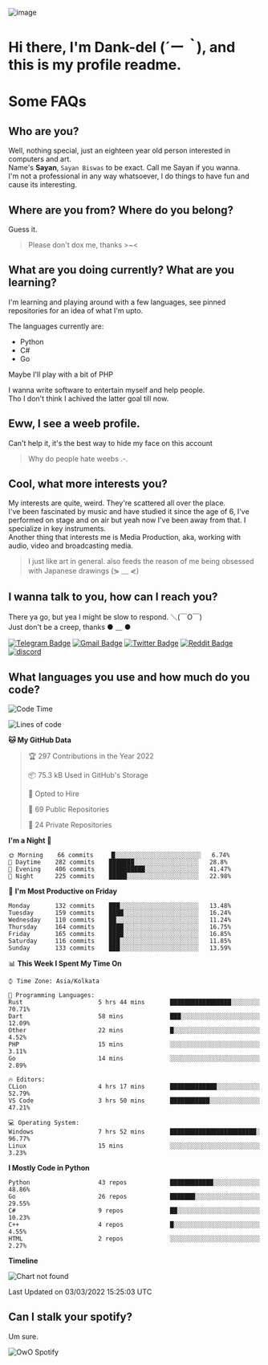 ![image](https://user-images.githubusercontent.com/63096193/125182844-29f20800-e22f-11eb-8dc9-b0f2d29647bb.png)

# **Hi there, I'm Dank-del (*´ー｀*), and this is my profile readme.**
<!--  [![Profile views](https://gpvc.arturio.dev/dank-del)](https://github.com/dank-del) -->
# Some FAQs

## **Who are you?**

Well, nothing special, just an eighteen year old person interested in computers and art. \
Name's **Sayan**, `Sayan Biswas` to be exact. Call me Sayan if you wanna. \
I'm not a professional in any way whatsoever, I do things to have fun and cause its interesting.

## **Where are you from? Where do you belong?**

Guess it.
> Please don't dox me, thanks >~<

## **What are you doing currently? What are you learning?**

I'm learning and playing around with a few languages, see pinned repositories for an idea of what I'm upto.

The languages currently are:

- Python
- C#
- Go

Maybe I'll play with a bit of PHP

I wanna write software to entertain myself and help people. \
Tho I don't think I achived the latter goal till now.

## **Eww, I see a weeb profile.**

Can't help it, it's the best way to hide my face on this account
> Why do people hate weebs .-.

## **Cool, what more interests you?**

My interests are quite, weird. They're scattered all over the place. \
I've been fascinated by music and have studied it since the age of 6, I've performed on stage and on air but yeah now I've been away from that. I specialize in key instruments. \
Another thing that interests me is Media Production, aka, working with audio, video and broadcasting media.

> I just like art in general. also feeds the reason of me being obsessed with Japanese drawings (⋟ ﹏ ⋞)

## **I wanna talk to you, how can I reach you?**

There ya go, but yea I might be slow to respond. ＼(￣O￣) \
Just don't be a creep, thanks ● ﹏ ●

[![Telegram Badge](https://img.shields.io/badge/-dank_as_fuck-1ca0f1?style=flat-square&logo=telegram&logoColor=white&link=https://t.me/dank_as_fuck)](https://t.me/dank_as_fuck)
[![Gmail Badge](https://img.shields.io/badge/-chizuru@kanojo.tk-c14438?style=flat-square&logo=Gmail&logoColor=white&link=mailto:chizuru@kanojo.tk)](mailto:chizuru@kanojo.tk)
[![Twitter Badge](https://img.shields.io/twitter/follow/TheDankDel?style=social)](https://twitter.com/TheDankDel)
[![Reddit Badge](https://img.shields.io/reddit/user-karma/combined/dank_as_fuck_?style=social)](https://www.reddit.com/user/dank_as_fuck_/)
[![discord](https://discord-md-badge.vercel.app/api/shield/506536929152466945?style=social)](https://discordapp.com/users/506536929152466945)

## **What languages you use and how much do you code?**

<!--START_SECTION:waka-->
![Code Time](http://img.shields.io/badge/Code%20Time-479%20hrs%2054%20mins-blue)

![Lines of code](https://img.shields.io/badge/From%20Hello%20World%20I%27ve%20Written-862%20Thousand%20lines%20of%20code-blue)

**🐱 My GitHub Data** 

> 🏆 297 Contributions in the Year 2022
 > 
> 📦 75.3 kB Used in GitHub's Storage 
 > 
> 💼 Opted to Hire
 > 
> 📜 69 Public Repositories 
 > 
> 🔑 24 Private Repositories  
 > 
**I'm a Night 🦉** 

```text
🌞 Morning    66 commits     █░░░░░░░░░░░░░░░░░░░░░░░░   6.74% 
🌆 Daytime    282 commits    ███████░░░░░░░░░░░░░░░░░░   28.8% 
🌃 Evening    406 commits    ██████████░░░░░░░░░░░░░░░   41.47% 
🌙 Night      225 commits    █████░░░░░░░░░░░░░░░░░░░░   22.98%

```
📅 **I'm Most Productive on Friday** 

```text
Monday       132 commits    ███░░░░░░░░░░░░░░░░░░░░░░   13.48% 
Tuesday      159 commits    ████░░░░░░░░░░░░░░░░░░░░░   16.24% 
Wednesday    110 commits    ██░░░░░░░░░░░░░░░░░░░░░░░   11.24% 
Thursday     164 commits    ████░░░░░░░░░░░░░░░░░░░░░   16.75% 
Friday       165 commits    ████░░░░░░░░░░░░░░░░░░░░░   16.85% 
Saturday     116 commits    ███░░░░░░░░░░░░░░░░░░░░░░   11.85% 
Sunday       133 commits    ███░░░░░░░░░░░░░░░░░░░░░░   13.59%

```


📊 **This Week I Spent My Time On** 

```text
⌚︎ Time Zone: Asia/Kolkata

💬 Programming Languages: 
Rust                     5 hrs 44 mins       █████████████████░░░░░░░░   70.71% 
Dart                     58 mins             ███░░░░░░░░░░░░░░░░░░░░░░   12.09% 
Other                    22 mins             █░░░░░░░░░░░░░░░░░░░░░░░░   4.52% 
PHP                      15 mins             ░░░░░░░░░░░░░░░░░░░░░░░░░   3.11% 
Go                       14 mins             ░░░░░░░░░░░░░░░░░░░░░░░░░   2.89%

🔥 Editors: 
CLion                    4 hrs 17 mins       █████████████░░░░░░░░░░░░   52.79% 
VS Code                  3 hrs 50 mins       ███████████░░░░░░░░░░░░░░   47.21%

💻 Operating System: 
Windows                  7 hrs 52 mins       ████████████████████████░   96.77% 
Linux                    15 mins             ░░░░░░░░░░░░░░░░░░░░░░░░░   3.23%

```

**I Mostly Code in Python** 

```text
Python                   43 repos            ████████████░░░░░░░░░░░░░   48.86% 
Go                       26 repos            ███████░░░░░░░░░░░░░░░░░░   29.55% 
C#                       9 repos             ██░░░░░░░░░░░░░░░░░░░░░░░   10.23% 
C++                      4 repos             █░░░░░░░░░░░░░░░░░░░░░░░░   4.55% 
HTML                     2 repos             ░░░░░░░░░░░░░░░░░░░░░░░░░   2.27%

```


**Timeline**

![Chart not found](https://raw.githubusercontent.com/Dank-del/Dank-del/main/charts/bar_graph.png) 


 Last Updated on 03/03/2022 15:25:03 UTC
<!--END_SECTION:waka-->

## **Can I stalk your spotify?**

Um sure.

![OwO Spotify](https://spotify-recently-played-readme.vercel.app/api?user=31fdrsslnr7nvq4ytqwtw7c4rxfm&count=5)
